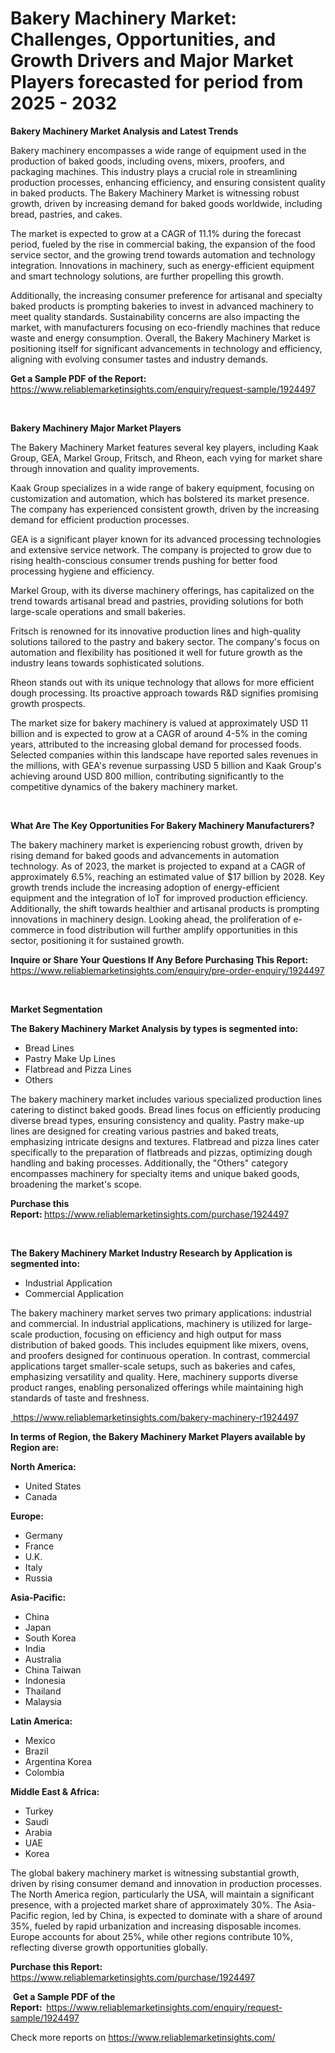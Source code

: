<p><h1>Bakery Machinery Market: Challenges, Opportunities, and Growth Drivers and Major Market Players forecasted for period from 2025 - 2032</h1></p><p><strong>Bakery Machinery Market Analysis and Latest Trends</strong></p>
<p><p>Bakery machinery encompasses a wide range of equipment used in the production of baked goods, including ovens, mixers, proofers, and packaging machines. This industry plays a crucial role in streamlining production processes, enhancing efficiency, and ensuring consistent quality in baked products. The Bakery Machinery Market is witnessing robust growth, driven by increasing demand for baked goods worldwide, including bread, pastries, and cakes.</p><p>The market is expected to grow at a CAGR of 11.1% during the forecast period, fueled by the rise in commercial baking, the expansion of the food service sector, and the growing trend towards automation and technology integration. Innovations in machinery, such as energy-efficient equipment and smart technology solutions, are further propelling this growth. </p><p>Additionally, the increasing consumer preference for artisanal and specialty baked products is prompting bakeries to invest in advanced machinery to meet quality standards. Sustainability concerns are also impacting the market, with manufacturers focusing on eco-friendly machines that reduce waste and energy consumption. Overall, the Bakery Machinery Market is positioning itself for significant advancements in technology and efficiency, aligning with evolving consumer tastes and industry demands.</p></p>
<p><strong>Get a Sample PDF of the Report:&nbsp;</strong> <a href="https://www.reliablemarketinsights.com/enquiry/request-sample/1924497?utm_campaign=2177&utm_medium=2&utm_source=Github&utm_content=ia&utm_term=28032025&utm_id=bakery-machinery">https://www.reliablemarketinsights.com/enquiry/request-sample/1924497</a></p>
<p>&nbsp;</p>
<p><strong>Bakery Machinery Major Market Players</strong></p>
<p><p>The Bakery Machinery Market features several key players, including Kaak Group, GEA, Markel Group, Fritsch, and Rheon, each vying for market share through innovation and quality improvements. </p><p>Kaak Group specializes in a wide range of bakery equipment, focusing on customization and automation, which has bolstered its market presence. The company has experienced consistent growth, driven by the increasing demand for efficient production processes. </p><p>GEA is a significant player known for its advanced processing technologies and extensive service network. The company is projected to grow due to rising health-conscious consumer trends pushing for better food processing hygiene and efficiency.</p><p>Markel Group, with its diverse machinery offerings, has capitalized on the trend towards artisanal bread and pastries, providing solutions for both large-scale operations and small bakeries. </p><p>Fritsch is renowned for its innovative production lines and high-quality solutions tailored to the pastry and bakery sector. The company's focus on automation and flexibility has positioned it well for future growth as the industry leans towards sophisticated solutions.</p><p>Rheon stands out with its unique technology that allows for more efficient dough processing. Its proactive approach towards R&D signifies promising growth prospects.</p><p>The market size for bakery machinery is valued at approximately USD 11 billion and is expected to grow at a CAGR of around 4-5% in the coming years, attributed to the increasing global demand for processed foods. Selected companies within this landscape have reported sales revenues in the millions, with GEA's revenue surpassing USD 5 billion and Kaak Group's achieving around USD 800 million, contributing significantly to the competitive dynamics of the bakery machinery market.</p></p>
<p>&nbsp;</p>
<p><strong>What Are The Key Opportunities For Bakery Machinery Manufacturers?</strong></p>
<p><p>The bakery machinery market is experiencing robust growth, driven by rising demand for baked goods and advancements in automation technology. As of 2023, the market is projected to expand at a CAGR of approximately 6.5%, reaching an estimated value of $17 billion by 2028. Key growth trends include the increasing adoption of energy-efficient equipment and the integration of IoT for improved production efficiency. Additionally, the shift towards healthier and artisanal products is prompting innovations in machinery design. Looking ahead, the proliferation of e-commerce in food distribution will further amplify opportunities in this sector, positioning it for sustained growth.</p></p>
<p><strong>Inquire or Share Your Questions If Any Before Purchasing This Report:</strong> <a href="https://www.reliablemarketinsights.com/enquiry/pre-order-enquiry/1924497?utm_campaign=2177&utm_medium=2&utm_source=Github&utm_content=ia&utm_term=28032025&utm_id=bakery-machinery">https://www.reliablemarketinsights.com/enquiry/pre-order-enquiry/1924497</a></p>
<p>&nbsp;</p>
<p><strong>Market Segmentation</strong></p>
<p><strong>The Bakery Machinery Market Analysis by types is segmented into:</strong></p>
<p><ul><li>Bread Lines</li><li>Pastry Make Up Lines</li><li>Flatbread and Pizza Lines</li><li>Others</li></ul></p>
<p><p>The bakery machinery market includes various specialized production lines catering to distinct baked goods. Bread lines focus on efficiently producing diverse bread types, ensuring consistency and quality. Pastry make-up lines are designed for creating various pastries and baked treats, emphasizing intricate designs and textures. Flatbread and pizza lines cater specifically to the preparation of flatbreads and pizzas, optimizing dough handling and baking processes. Additionally, the "Others" category encompasses machinery for specialty items and unique baked goods, broadening the market's scope.</p></p>
<p><strong>Purchase this Report:&nbsp;</strong><a href="https://www.reliablemarketinsights.com/purchase/1924497?utm_campaign=2177&utm_medium=2&utm_source=Github&utm_content=ia&utm_term=28032025&utm_id=bakery-machinery">https://www.reliablemarketinsights.com/purchase/1924497</a></p>
<p>&nbsp;</p>
<p><strong>The Bakery Machinery Market Industry Research by Application is segmented into:</strong></p>
<p><ul><li>Industrial Application</li><li>Commercial Application</li></ul></p>
<p><p>The bakery machinery market serves two primary applications: industrial and commercial. In industrial applications, machinery is utilized for large-scale production, focusing on efficiency and high output for mass distribution of baked goods. This includes equipment like mixers, ovens, and proofers designed for continuous operation. In contrast, commercial applications target smaller-scale setups, such as bakeries and cafes, emphasizing versatility and quality. Here, machinery supports diverse product ranges, enabling personalized offerings while maintaining high standards of taste and freshness.</p></p>
<p><a href="https://www.reliablemarketinsights.com/bakery-machinery-r1924497?utm_campaign=2177&utm_medium=2&utm_source=Github&utm_content=ia&utm_term=28032025&utm_id=bakery-machinery">&nbsp;https://www.reliablemarketinsights.com/bakery-machinery-r1924497</a></p>
<p><strong>In terms of Region, the Bakery Machinery Market Players available by Region are:</strong></p>
<p>
    <p> <strong> North America: </strong>
        <ul>
            <li>United States</li>
            <li>Canada</li>
        </ul>
        </p> 
    <p> <strong> Europe: </strong>
        <ul>
            <li>Germany</li>
            <li>France</li>
            <li>U.K.</li>
            <li>Italy</li>
            <li>Russia</li>
        </ul>
        </p> 
    <p> <strong> Asia-Pacific: </strong>
        <ul>
            <li>China</li>
            <li>Japan</li>
            <li>South Korea</li>
            <li>India</li>
            <li>Australia</li>
            <li>China Taiwan</li>
            <li>Indonesia</li>
            <li>Thailand</li>
            <li>Malaysia</li>
        </ul>
        </p> 
    <p> <strong> Latin America: </strong>
        <ul>
            <li>Mexico</li>
            <li>Brazil</li>
            <li>Argentina Korea</li>
            <li>Colombia</li>
        </ul>
        </p> 
    <p> <strong> Middle East & Africa: </strong>
        <ul>
            <li>Turkey</li>
            <li>Saudi</li>
            <li>Arabia</li>
            <li>UAE</li>
            <li>Korea</li>
        </ul>
    </p>
    </p>
<p><p>The global bakery machinery market is witnessing substantial growth, driven by rising consumer demand and innovation in production processes. The North America region, particularly the USA, will maintain a significant presence, with a projected market share of approximately 30%. The Asia-Pacific region, led by China, is expected to dominate with a share of around 35%, fueled by rapid urbanization and increasing disposable incomes. Europe accounts for about 25%, while other regions contribute 10%, reflecting diverse growth opportunities globally.</p></p>
<p><strong>Purchase this Report: </strong><a href="https://www.reliablemarketinsights.com/purchase/1924497?utm_campaign=2177&utm_medium=2&utm_source=Github&utm_content=ia&utm_term=28032025&utm_id=bakery-machinery">https://www.reliablemarketinsights.com/purchase/1924497</a></p>
<p>&nbsp;<strong>Get a Sample PDF of the Report:&nbsp;&nbsp;</strong><a href="https://www.reliablemarketinsights.com/enquiry/request-sample/1924497?utm_campaign=2177&utm_medium=2&utm_source=Github&utm_content=ia&utm_term=28032025&utm_id=bakery-machinery">https://www.reliablemarketinsights.com/enquiry/request-sample/1924497</a></p>
<p><strong></strong></p>
<p>Check more reports on <a href="https://www.reliablemarketinsights.com/?utm_campaign=2177&utm_medium=2&utm_source=Github&utm_content=ia&utm_term=28032025&utm_id=bakery-machinery">https://www.reliablemarketinsights.com/</a></p>